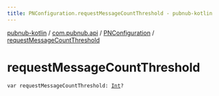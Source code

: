 ```yaml
---
title: PNConfiguration.requestMessageCountThreshold - pubnub-kotlin
---
```


[pubnub-kotlin](../../index.html) / [com.pubnub.api](../index.html) / [PNConfiguration](index.html) / [requestMessageCountThreshold](./request-message-count-threshold.html)

# requestMessageCountThreshold

`var requestMessageCountThreshold: `[`Int`](https://kotlinlang.org/api/latest/jvm/stdlib/kotlin/-int/index.html)`?`